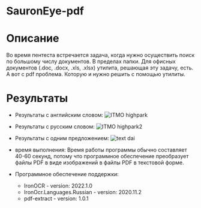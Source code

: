 # SauronEye-pdf

# Описание
Во время пентеста встречается задача, когда нужно осуществить поиск по большому числу документов. В пределах папки. Для офисных документов (.doc, .docx, .xls, .xlsx) утилита, решающая эту задачу, есть. А вот с pdf проблема. Которую и нужно решить с помощью утилиты.

# Результаты
- Результаты с английским словом:
    ![ITMO highpark](https://user-images.githubusercontent.com/54194511/156247820-897624ed-786c-41fd-a17a-889de4fc792a.PNG)
- Результаты с русским словом:
    ![ITMO highpark2](https://user-images.githubusercontent.com/54194511/156247902-29083cc8-fd73-42b2-a8a6-6c5dd54f737a.PNG)
- Результаты с одним предложением:
    ![text dai](https://user-images.githubusercontent.com/54194511/156247960-bbabf998-73f8-4de7-bccf-71dcb62664c7.PNG)
    
 - время выполнения: Время работы программы обычно составляет 40-60 секунд, потому что программное обеспечение преобразует файлы PDF в виде изображений в файлы PDF в текстовой форме.
 - Программное обеспечение поддержки: 
      +  IronOCR - version: 2022.1.0
      +  IronOcr.Languages.Russian - version: 2020.11.2
      +  pdf-extract - version: 1.0.1


